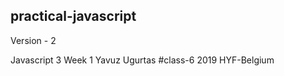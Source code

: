 
## practical-javascript


Version - 2 

Javascript 3 
Week 1
Yavuz Ugurtas
#class-6 
2019  HYF-Belgium
